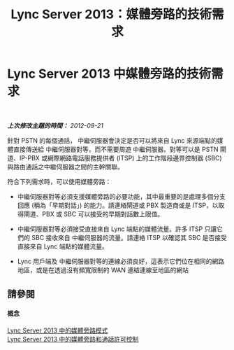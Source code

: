 ﻿---
title: Lync Server 2013：媒體旁路的技術需求
TOCTitle: 媒體旁路的技術需求
ms:assetid: 6162a204-0e7c-460a-8eb2-e592c6590a8a
ms:mtpsurl: https://technet.microsoft.com/zh-tw/library/Gg398435(v=OCS.15)
ms:contentKeyID: 49291088
ms.date: 08/10/2015
mtps_version: v=OCS.15
ms.translationtype: HT
---

# Lync Server 2013 中媒體旁路的技術需求

 

_**上次修改主題的時間：** 2012-09-21_

針對 PSTN 的每個通話， 中繼伺服器會決定是否可以將來自 Lync 來源端點的媒體直接傳送給 中繼伺服器對等，而不需要周遊 中繼伺服器。對等可以是 PSTN 閘道、IP-PBX 或網際網路電話服務提供者 (ITSP) 上的工作階段邊界控制器 (SBC) 與路由通話之中繼伺服器之間的主幹關聯。

符合下列需求時，可以使用媒體旁路：

  - 中繼伺服器對等必須支援媒體旁路的必要功能，其中最重要的是處理多個分支回應 (稱為「早期對話」) 的能力。請連絡閘道或 PBX 製造商或是 ITSP，以取得閘道、PBX 或 SBC 可以接受的早期對話數上限值。

  - 中繼伺服器對等必須接受直接來自 Lync 端點的媒體流量。許多 ITSP 只讓它們的 SBC 接收來自 中繼伺服器的流量。請連絡 ITSP 以確認其 SBC 是否接受直接來自 Lync 端點的媒體流量。

  - Lync 用戶端及 中繼伺服器對等的連線必須良好，這表示它們位在相同的網路地區，或是在透過沒有頻寬限制的 WAN 連結連線至地區的網站

## 請參閱

#### 概念

[Lync Server 2013 中的媒體旁路模式](lync-server-2013-media-bypass-modes.md)  
[Lync Server 2013 中的媒體旁路和通話許可控制](lync-server-2013-media-bypass-and-call-admission-control.md)

